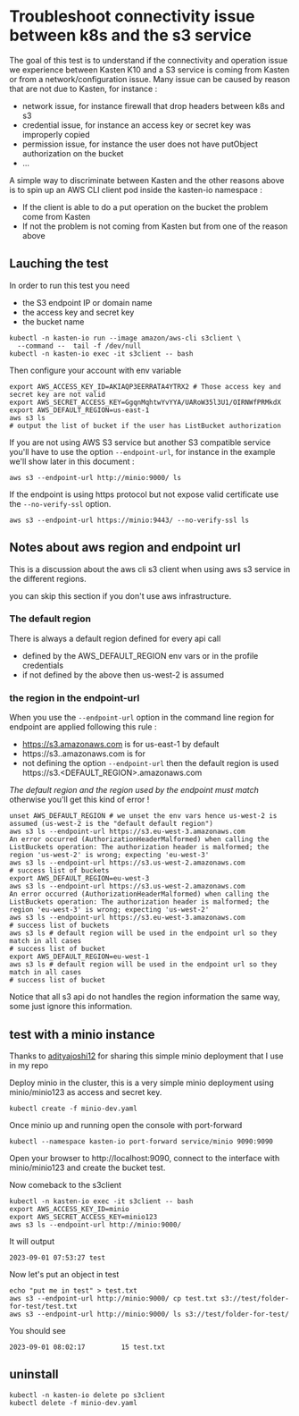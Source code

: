 # Troubleshoot connectivity issue between k8s and the s3 service

The goal of this test is to understand if the connectivity and operation issue 
we experience between Kasten K10 and a S3 service is coming from Kasten or from a 
network/configuration issue. Many issue can be caused by reason that are not 
due to Kasten, for instance : 
- network issue, for instance firewall that drop headers between k8s and s3
- credential issue, for instance an access key or secret key was improperly 
copied
- permission issue, for instance the user does not have putObject authorization 
on the bucket
- ...

A simple way to discriminate between Kasten and the other reasons above is to 
spin up an AWS CLI client pod inside the kasten-io namespace : 

- If the client is able to do a put operation on the bucket the problem come 
from Kasten
- If not the problem is not coming from Kasten but from one of the reason above

## Lauching the test 

In order to run this test you need 
- the S3 endpoint IP or domain name
- the access key and secret key 
- the bucket name


```
kubectl -n kasten-io run --image amazon/aws-cli s3client \
  --command --  tail -f /dev/null
kubectl -n kasten-io exec -it s3client -- bash
```

Then configure your account with env variable 
```
export AWS_ACCESS_KEY_ID=AKIAQP3EERRATA4YTRX2 # Those access key and secret key are not valid
export AWS_SECRET_ACCESS_KEY=GgqnMqhtwYvYYA/UARoW35l3U1/OIRNWfPRMkdX
export AWS_DEFAULT_REGION=us-east-1
aws s3 ls
# output the list of bucket if the user has ListBucket authorization 
```

If you are not using AWS S3 service but another S3 compatible service 
you'll have to use the option `--endpoint-url`, for instance in the 
example we'll show later in this document :

```
aws s3 --endpoint-url http://minio:9000/ ls
```

If the endpoint is using https protocol but not expose valid certificate 
use the `--no-verify-ssl` option.
```
aws s3 --endpoint-url https://minio:9443/ --no-verify-ssl ls
```

## Notes about aws region and endpoint url 

This is a discussion about the aws cli s3 client when using 
aws s3 service in the different regions.

you can skip this section if you don't use aws infrastructure. 

### The default region 
There is always a default region defined for every api call 
- defined by the AWS_DEFAULT_REGION env vars or in the profile credentials 
- if not defined by the above then us-west-2 is assumed

### the region in the endpoint-url
When you use the `--endpoint-url` option in the command line region for endpoint 
are applied following this rule :  
- https://s3.amazonaws.com is for us-east-1 by default 
- https://s3.<REGION>.amazonaws.com is for <REGION>
- not defining the option `--endpoint-url` then the default region is used https://s3.<DEFAULT_REGION>.amazonaws.com


*The default region and the region used by the endpoint must match* otherwise you'll get this kind of error ! 

```
unset AWS_DEFAULT_REGION # we unset the env vars hence us-west-2 is assumed (us-west-2 is the "default default region")
aws s3 ls --endpoint-url https://s3.eu-west-3.amazonaws.com
An error occurred (AuthorizationHeaderMalformed) when calling the ListBuckets operation: The authorization header is malformed; the region 'us-west-2' is wrong; expecting 'eu-west-3'
aws s3 ls --endpoint-url https://s3.us-west-2.amazonaws.com
# success list of buckets 
export AWS_DEFAULT_REGION=eu-west-3 
aws s3 ls --endpoint-url https://s3.us-west-2.amazonaws.com
An error occurred (AuthorizationHeaderMalformed) when calling the ListBuckets operation: The authorization header is malformed; the region 'eu-west-3' is wrong; expecting 'us-west-2'
aws s3 ls --endpoint-url https://s3.eu-west-3.amazonaws.com
# success list of buckets
aws s3 ls # default region will be used in the endpoint url so they match in all cases 
# success list of bucket 
export AWS_DEFAULT_REGION=eu-west-1
aws s3 ls # default region will be used in the endpoint url so they match in all cases 
# success list of bucket 
```

Notice that all s3 api do not handles the region information the same way, some just ignore this information.

## test with a minio instance 

Thanks to [adityajoshi12](https://github.com/adityajoshi12/kubernetes-development) for sharing this simple minio deployment that I use in my repo

Deploy minio in the cluster, this is a very simple minio deployment using minio/minio123 as access and secret key.

```
kubectl create -f minio-dev.yaml
```

Once minio up and running open the console with port-forward 
```
kubectl --namespace kasten-io port-forward service/minio 9090:9090  
```

Open your browser to http://localhost:9090, connect to the interface with minio/minio123 and create the bucket test.

Now comeback to the s3client 
```
kubectl -n kasten-io exec -it s3client -- bash
export AWS_ACCESS_KEY_ID=minio
export AWS_SECRET_ACCESS_KEY=minio123
aws s3 ls --endpoint-url http://minio:9000/
```

It will output
```
2023-09-01 07:53:27 test
```

Now let's put an object in test 
```
echo "put me in test" > test.txt
aws s3 --endpoint-url http://minio:9000/ cp test.txt s3://test/folder-for-test/test.txt 
aws s3 --endpoint-url http://minio:9000/ ls s3://test/folder-for-test/
```

You should see 
```
2023-09-01 08:02:17         15 test.txt
```

## uninstall 

```
kubectl -n kasten-io delete po s3client
kubectl delete -f minio-dev.yaml
```